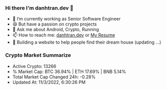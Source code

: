 ### Hi there I'm danhtran.dev 👋

- 🔭 I’m currently working as Senior Software Engineer
- 😄 But have a passion on crypto projects
- 💬 Ask me about Android, Crypto, Running 
- 📫 How to reach me: <a href="https://danhtran.dev" target="_blank">danhtran.dev</a> or <a href="Dan-Resume.pdf" target="_blank">My Resume</a>
- 🌱 Building a website to help people find their dream house (updating ...)

### Crypto Market Summarize
- Active Crypto: 13266
- % Market Cap: BTC 36.94% | ETH 17.69% | BNB 5.14%
- Total Market Cap Changed 24h: -0.28%
- Updated At: 11/3/2022, 6:30:26 PM
